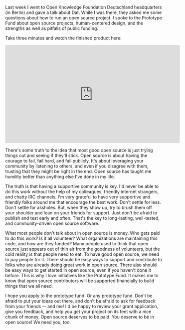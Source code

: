 Last week I went to Open Knowledge Foundation Deutschland headquarters (in Berlin) and gave a talk about Dat. While I was there, they asked me some questions about how to run an open source project. I spoke to the Prototype Fund about open source projects, human-centered design, and the strengths as well as pitfalls of public funding.

Take three minutes and watch the finished product here:

<iframe width="560" height="315" src="https://www.youtube.com/embed/TF53JpXJlcY" frameborder="0" allowfullscreen></iframe>

There's some truth to the idea that most good open source is just trying things out and seeing if they'll stick. Open source is about having the courage to fail, fail hard, and fail publicly. It's about leveraging your community by listening to others, and even if you disagree with them, trusting that they might be right in the end. Open source has taught me humility better than anything else I've done in my life.

The truth is that having a supportive community is key. I'd never be able to do this work without the help of my colleagues, friendly internet strangers, and chatty IRC channels. I'm very grateful to have very supportive and friendly folks around me that encourage the best work. Don't settle for less. Don't settle for assholes. But, when they show up, try to brush them off your shoulder and lean on your friends for support. Just don't be afraid to publish and test early and often. That's the key to long-lasting, well-tested, and community-driven open source software.

What most people don't talk about in open source is money. Who gets paid to do this work? Is it all volunteer? What organizations are maintaining this code, and how are they funded? Many people used to think that open source just appears out of thin air from the goodness of volunteers, but the cold reality is that people need to eat. To have good open source, we need to pay people for it. There should be easy ways to support and contribute to folks who are already doing great work in open source. There also should be easy ways to get started in open source, even if you haven't done it before. This is why I love initiatives like the Prototype Fund. It makes me to know that open source contributors will be supported financially to build things that we all need.

I hope you apply to the prototype fund. Or any prototype fund. Don't be afraid to put your ideas out there, and don't be afraid to ask for feedback from your friends -- and me! I'd be happy to review your grant application, give you feedback, and help you get your project on its feet with a nice chunk of money. Open source deserves to be paid. You deserve to be in open source! We need you, too.
